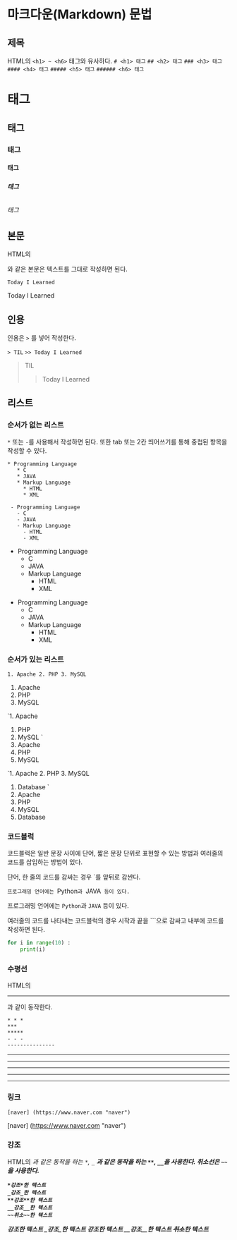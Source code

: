 # 마크다운(Markdown) 문법

## 제목
HTML의 `<h1> ~ <h6>` 태그와 유사하다.
`# <h1> 태그`
`## <h2> 태그`
`### <h3> 태그`
`#### <h4> 태그`
`##### <h5> 태그`
`###### <h6> 태그`

# <h1> 태그
## <h2> 태그
### <h3> 태그
#### <h4> 태그
##### <h5> 태그
###### <h6> 태그


## 본문
HTML의 <p>와 같은 본문은 텍스트를 그대로 작성하면 된다.

`Today I Learned`

Today I Learned


## 인용
인용은 `>` 를 넣어 작성한다.

`> TIL`
`>> Today I Learned`

> TIL
>> Today I Learned


## 리스트
### 순서가 없는 리스트
`*` 또는 `-`를 사용해서 작성하면 된다.
또한 tab 또는 2칸 띄어쓰기를 통해 중첩된 항목을 작성할 수 있다.

```
* Programming Language
   * C
   * JAVA
   * Markup Language
     * HTML
	 * XML
	 
 - Programming Language
   - C
   - JAVA
   - Markup Language
     - HTML
	 - XML
```

* Programming Language
  * C
  * JAVA
  * Markup Language
    * HTML
	* XML
	 
- Programming Language
  - C
  - JAVA
  - Markup Language
    - HTML
	- XML


### 순서가 있는 리스트

`1. Apache
 2. PHP
 3. MySQL
`
1. Apache
2. PHP
3. MySQL

`1. Apache
 1. PHP
 1. MySQL
`
1. Apache
2. PHP
3. MySQL

`1. Apache
 2. PHP
 3. MySQL
   1. Database
`
1. Apache
2. PHP
3. MySQL
  1. Database

  
### 코드블럭
코드블럭은 일반 문장 사이에 단어, 짧은 문장 단위로 표현할 수 있는 방법과
여러줄의 코드를 삽입하는 방법이 있다.

단어, 한 줄의 코드를 감싸는 경우 `를 앞뒤로 감싼다.

`프로그래밍 언어에는 `Python`과 `JAVA` 등이 있다.`

프로그래밍 언어에는 `Python`과 `JAVA` 등이 있다.


여러줄의 코드를 나타내는 코드블럭의 경우 시작과 끝을 ```으로 감싸고
내부에 코드를 작성하면 된다.

``` python
for i in range(10) :
	print(i)
```	


### 수평선
HTML의 <hr>과 같이 동작한다.

```
* * *
***
*****
- - -
---------------
```
* * *
***
*****
- - -
---------------


### 링크

`[naver] (https://www.naver.com "naver")`

[naver] (https://www.naver.com "naver")


### 강조
HTML의 <em>과 같은 동작을 하는 `*`, `_`
<strong>과 같은 동작을 하는 `**`, `__`을 사용한다.
취소선은 `~~`을 사용한다.

```
*강조*한 텍스트
_강조_한 텍스트
**강조**한 텍스트
__강조__한 텍스트
~~취소~~한 텍스트
```

*강조*한 텍스트
_강조_한 텍스트
**강조**한 텍스트
__강조__한 텍스트
~~취소~~한 텍스트

